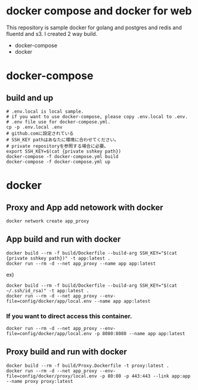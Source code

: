 # docker compose and docker for web 
This repository is sample docker for golang and postgres and redis and fluentd and s3.
I created 2 way build.

* docker-compose
* docker 

# docker-compose

## build and up
```
# .env.local is local sample.
# if you want to use docker-compose, please copy .env.local to .env.
# .env file use for docker-compose.yml.
cp -p .env.local .env
# github.comに設定されている
# SSH_KEY pathはあなたに環境に合わせてください。
# private repositoryを参照する場合に必要。
export SSH_KEY=$(cat {private sshkey path})
docker-compose -f docker-compose.yml build
docker-compose -f docker-compose.yml up
```

# docker
## Proxy and App add netowork with docker
```
docker network create app_proxy
```

## App build and run with docker
```
docker build --rm -f build/Dockerfile --build-arg SSH_KEY="$(cat {private sshkey path})" -t app:latest . 
docker run --rm -d --net app_proxy --name app app:latest
```
ex)
```
docker build --rm -f build/Dockerfile --build-arg SSH_KEY="$(cat ~/.ssh/id_rsa)" -t app:latest . 
docker run --rm -d --net app_proxy --env-file=config/docker/app/local.env --name app app:latest
```

### If you want to direct access this container.
```
docker run --rm -d --net app_proxy --env-file=config/docker/app/local.env -p 8080:8080 --name app app:latest
```

## Proxy build and run with docker
```
docker build --rm -f build/Proxy.Dockerfile -t proxy:latest .
docker run --rm -d --net app_proxy --env-file=config/docker/proxy/local.env -p 80:80 -p 443:443 --link app:app --name proxy proxy:latest
```
